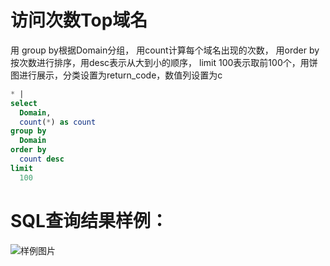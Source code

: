 # 访问次数Top域名

用 group by根据Domain分组，
用count计算每个域名出现的次数，
用order by 按次数进行排序，用desc表示从大到小的顺序，
limit 100表示取前100个，用饼图进行展示，分类设置为return_code，数值列设置为c


```SQL
* |
select
  Domain,
  count(*) as count
group by
  Domain
order by
  count desc
limit
  100
```

# SQL查询结果样例：

![样例图片](http://slsconsole.oss-cn-hangzhou.aliyuncs.com/sql_sample/28%E8%AE%BF%E9%97%AE%E6%AC%A1%E6%95%B0Top%E5%9F%9F%E5%90%8D.jpg)